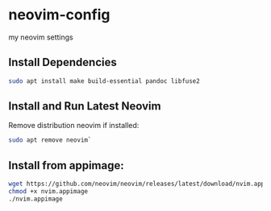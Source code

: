 # neovim-config
my neovim settings  

## Install Dependencies
```bash
sudo apt install make build-essential pandoc libfuse2
```

## Install and Run Latest Neovim
Remove distribution neovim if installed:  
```bash
sudo apt remove neovim`
```

## Install from appimage:

```bash
wget https://github.com/neovim/neovim/releases/latest/download/nvim.appimage  
chmod +x nvim.appimage  
./nvim.appimage
```  
